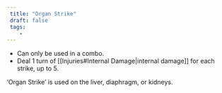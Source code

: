 ```yaml
---
 title: "Organ Strike"
 draft: false
 tags:
    -
---
```

 - Can only be used in a combo.
 - Deal 1 turn of [[Injuries#Internal Damage|internal damage]] for each strike, up to 5.

‘Organ Strike’ is used on the liver, diaphragm, or kidneys.